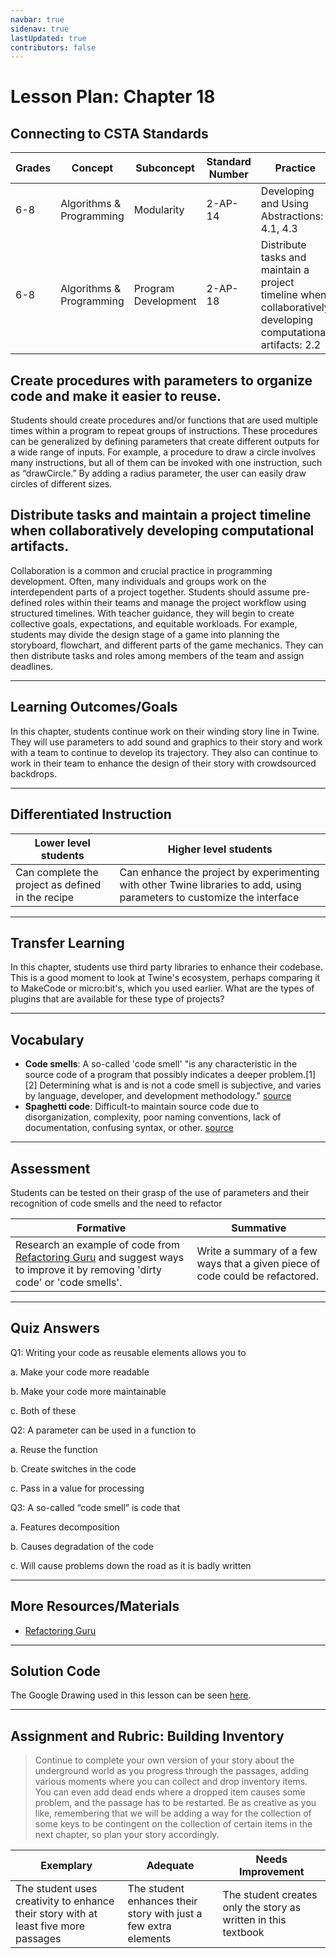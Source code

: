 ```yaml
---
navbar: true
sidenav: true
lastUpdated: true
contributors: false
---
```


<div class="home">
<h1 class="page-inner-title">Lesson Plan: Chapter 18</h1>

## Connecting to CSTA Standards

Grades | Concept | Subconcept | Standard Number | Practice
---|---|---|---|---
6-8 | Algorithms & Programming | Modularity | 2-AP-14 | Developing and Using Abstractions: 4.1, 4.3 |
6-8 | Algorithms & Programming | Program Development | 2-AP-18 | Distribute tasks and maintain a project timeline when collaboratively developing computational artifacts: 2.2 |

## Create procedures with parameters to organize code and make it easier to reuse.

Students should create procedures and/or functions that are used multiple times within a program to repeat groups of instructions. These procedures can be generalized by defining parameters that create different outputs for a wide range of inputs. For example, a procedure to draw a circle involves many instructions, but all of them can be invoked with one instruction, such as “drawCircle.” By adding a radius parameter, the user can easily draw circles of different sizes.

## Distribute tasks and maintain a project timeline when collaboratively developing computational artifacts.

Collaboration is a common and crucial practice in programming development. Often, many individuals and groups work on the interdependent parts of a project together. Students should assume pre-defined roles within their teams and manage the project workflow using structured timelines. With teacher guidance, they will begin to create collective goals, expectations, and equitable workloads. For example, students may divide the design stage of a game into planning the storyboard, flowchart, and different parts of the game mechanics. They can then distribute tasks and roles among members of the team and assign deadlines.

---

## Learning Outcomes/Goals

In this chapter, students continue work on their winding story line in Twine. They will use parameters to add sound and graphics to their story and work with a team to continue to develop its trajectory. They also can continue to work in their team to enhance the design of their story with crowdsourced backdrops.

---

## Differentiated Instruction

Lower level students | Higher level students
---|---
Can complete the project as defined in the recipe | Can enhance the project by experimenting with other Twine libraries to add, using parameters to customize the interface

---

## Transfer Learning

In this chapter, students use third party libraries to enhance their codebase. This is a good moment to look at Twine's ecosystem, perhaps comparing it to MakeCode or micro:bit's, which you used earlier. What are the types of plugins that are available for these type of projects?

---

## Vocabulary

- **Code smells**: A so-called 'code smell' "is any characteristic in the source code of a program that possibly indicates a deeper problem.[1][2] Determining what is and is not a code smell is subjective, and varies by language, developer, and development methodology." [source](https://en.wikipedia.org/wiki/Code_smell) 
- **Spaghetti code**: Difficult-to maintain source code due to disorganization, complexity, poor naming conventions, lack of documentation, confusing syntax, or other. [source](https://en.wikipedia.org/wiki/Spaghetti_code)

---

## Assessment

Students can be tested on their grasp of the use of parameters and their recognition of code smells and the need to refactor 

Formative | Summative
---|---
Research an example of code from [Refactoring Guru](https://refactoring.guru/refactoring) and suggest ways to improve it by removing 'dirty code' or 'code smells'. | Write a summary of a few ways that a given piece of code could be refactored.

---

## Quiz Answers

Q1: Writing your code as reusable elements allows you to  

a.	Make your code more readable 

b.	Make your code more maintainable 

c.	<span class="highlight">Both of these</span> 

Q2: A parameter can be used in a function to 

a.	Reuse the function  

b.	Create switches in the code 

c.	 <span class="highlight">Pass in a value for processing</span> 

Q3: A so-called “code smell” is code that 

a.	Features decomposition 

b.	Causes degradation of the code 

c.	<span class="highlight">Will cause problems down the road as it is badly written</span> 

---

## More Resources/Materials

- [Refactoring Guru](https://refactoring.guru/refactoring)

---

## Solution Code

The Google Drawing used in this lesson can be seen [here](https://docs.google.com/drawings/d/12GEQ2J5bwLeqDmqotTXeZwwg2MFy9TxnDWesnFJL0mk/edit?usp=sharing).

---

## Assignment and Rubric: Building Inventory

> Continue to complete your own version of your story about the underground world as you progress through the passages, adding various moments where you can collect and drop inventory items. You can even add dead ends where a dropped item causes some problem, and the passage has to be restarted. Be as creative as you like, remembering that we will be adding a way for the collection of some keys to be contingent on the collection of certain items in the next chapter, so plan your story accordingly. 

Exemplary | Adequate | Needs Improvement 
---|---|---
The student uses creativity to enhance their story with at least five more passages | The student enhances their story with just a few extra elements | The student creates only the story as written in this textbook
</div>